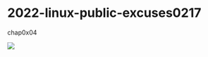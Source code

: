 # 2022-linux-public-excuses0217

chap0x04

[![](https://app.travis-ci.com/CUCCS/2022-linux-public-excuses0217.svg?branch=chap0x04)]()